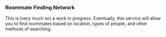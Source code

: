 ### Roommate Finding Network

This is (very much so) a work in progress. Eventually, this service will allow you to find roommates based on location, types of people, and other methods of searching.